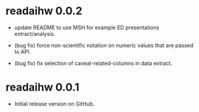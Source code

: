 # readaihw 0.0.2

* update README to use MSH for example ED presentations extract/analysis.

* (bug fix) force non-scientific notation on numeric values that are passed to API.

* (bug fix) fix selection of caveat-related-columns in data extract.

# readaihw 0.0.1

* Initial release version on GitHub.
